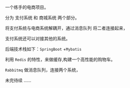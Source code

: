 一个练手的电商项目。

分为 支付系统 和 商城系统  两个部分。

将支付系统与电商系统解耦开，通过消息队列 将二者连接起来，

支付系统还可以对接其他的系统。

后端技术栈如下：`SpringBoot` +`Mybatis `

利用 `Redis` 的特性，来做缓存,构建一个高性能的购物车。

`Rabbitmq` 做消息队列，连接两个系统，

未完待续 ......